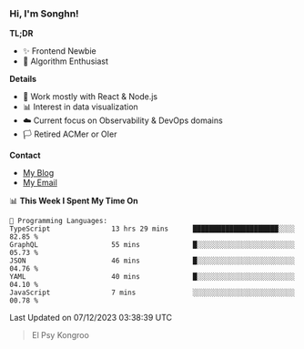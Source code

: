 ### Hi, I'm Songhn!

**TL;DR**

- ✨ Frontend Newbie
- 🎈 Algorithm Enthusiast

**Details**

- 🎯 Work mostly with React & Node.js
- 📊 Interest in data visualization
- ☁️ Current focus on Observability & DevOps domains
- 🏳️ Retired ACMer or OIer

**Contact**
- [My Blog](https://blog.songhn.com)
- [My Email](mailto:songhn233@gmail.com)

<!--START_SECTION:waka-->
📊 **This Week I Spent My Time On** 

```text
💬 Programming Languages: 
TypeScript               13 hrs 29 mins      █████████████████████░░░░   82.85 % 
GraphQL                  55 mins             █░░░░░░░░░░░░░░░░░░░░░░░░   05.73 % 
JSON                     46 mins             █░░░░░░░░░░░░░░░░░░░░░░░░   04.76 % 
YAML                     40 mins             █░░░░░░░░░░░░░░░░░░░░░░░░   04.10 % 
JavaScript               7 mins              ░░░░░░░░░░░░░░░░░░░░░░░░░   00.78 % 
```


 Last Updated on 07/12/2023 03:38:39 UTC
<!--END_SECTION:waka-->

> El Psy Kongroo
